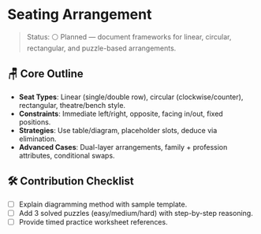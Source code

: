 # Seating Arrangement

>Status: ⚪ Planned — document frameworks for linear, circular, rectangular, and puzzle-based arrangements.

## 🪑 Core Outline

- **Seat Types**: Linear (single/double row), circular (clockwise/counter), rectangular, theatre/bench style.
- **Constraints**: Immediate left/right, opposite, facing in/out, fixed positions.
- **Strategies**: Use table/diagram, placeholder slots, deduce via elimination.
- **Advanced Cases**: Dual-layer arrangements, family + profession attributes, conditional swaps.

## 🛠️ Contribution Checklist

- [ ] Explain diagramming method with sample template.
- [ ] Add 3 solved puzzles (easy/medium/hard) with step-by-step reasoning.
- [ ] Provide timed practice worksheet references.
